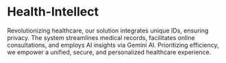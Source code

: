 # Health-Intellect
Revolutionizing healthcare, our solution integrates unique IDs, ensuring privacy. The system streamlines medical records, facilitates online consultations, and employs AI insights via Gemini AI. Prioritizing efficiency, we empower a unified, secure, and personalized healthcare experience.

